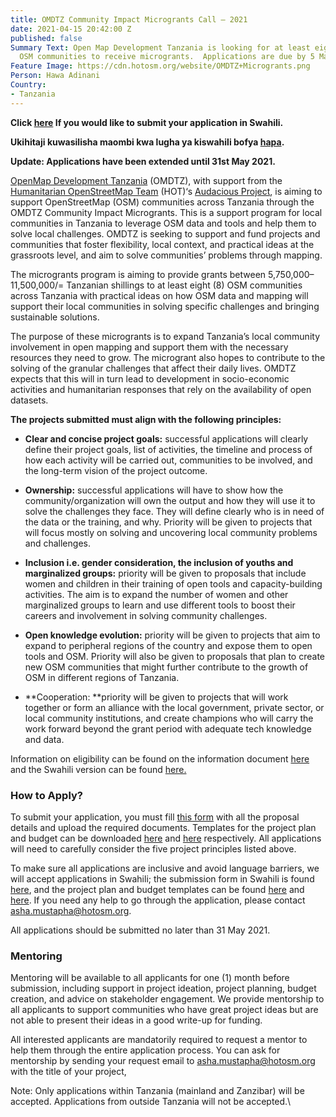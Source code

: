 ```yaml
---
title: OMDTZ Community Impact Microgrants Call — 2021
date: 2021-04-15 20:42:00 Z
published: false
Summary Text: Open Map Development Tanzania is looking for at least eight Tanzanian
  OSM communities to receive microgrants.  Applications are due by 5 May 2021.
Feature Image: https://cdn.hotosm.org/website/OMDTZ+Microgrants.png
Person: Hawa Adinani
Country:
- Tanzania
---
```


**Click [here](https://omdtanzania.medium.com/ufadhili-mdogo-kutoka-shirika-la-omdtz-2021-8d394a3dd066) If you would like to submit your application in Swahili.**

**Ukihitaji kuwasilisha maombi kwa lugha ya kiswahili bofya [hapa](https://omdtanzania.medium.com/ufadhili-mdogo-kutoka-shirika-la-omdtz-2021-8d394a3dd066).**

**Update: Applications have been extended until 31st May 2021.**

[OpenMap Development Tanzania](https://www.omdtz.or.tz/) (OMDTZ), with support from the [Humanitarian OpenStreetMap Team](https://www.hotosm.org/) (HOT)‘s [Audacious Project](https://www.hotosm.org/updates/audacious), is aiming to support OpenStreetMap (OSM) communities across Tanzania through the OMDTZ Community Impact Microgrants. This is a support program for local communities in Tanzania to leverage OSM data and tools and help them to solve local challenges. OMDTZ is seeking to support and fund projects and communities that foster flexibility, local context, and practical ideas at the grassroots level, and aim to solve communities’ problems through mapping.

The microgrants program is aiming to provide grants between 5,750,000–11,500,000/= Tanzanian shillings to at least eight (8) OSM communities across Tanzania with practical ideas on how OSM data and mapping will support their local communities in solving specific challenges and bringing sustainable solutions.

The purpose of these microgrants is to expand Tanzania’s local community involvement in open mapping and support them with the necessary resources they need to grow. The microgrant also hopes to contribute to the solving of the granular challenges that affect their daily lives. OMDTZ expects that this will in turn lead to development in socio-economic activities and humanitarian responses that rely on the availability of open datasets.

**The projects submitted must align with the following principles:**

* **Clear and concise project goals:** successful applications will clearly define their project goals, list of activities, the timeline and process of how each activity will be carried out, communities to be involved, and the long-term vision of the project outcome.

* **Ownership:** successful applications will have to show how the community/organization will own the output and how they will use it to solve the challenges they face. They will define clearly who is in need of the data or the training, and why. Priority will be given to projects that will focus mostly on solving and uncovering local community problems and challenges.

* **Inclusion i.e. gender consideration, the inclusion of youths and marginalized groups:** priority will be given to proposals that include women and children in their training of open tools and capacity-building activities. The aim is to expand the number of women and other marginalized groups to learn and use different tools to boost their careers and involvement in solving community challenges.

* **Open knowledge evolution:** priority will be given to projects that aim to expand to peripheral regions of the country and expose them to open tools and OSM. Priority will also be given to proposals that plan to create new OSM communities that might further contribute to the growth of OSM in different regions of Tanzania.

* \*\*Cooperation: \*\*priority will be given to projects that will work together or form an alliance with the local government, private sector, or local community institutions, and create champions who will carry the work forward beyond the grant period with adequate tech knowledge and data.

Information on eligibility can be found on the information document [here](https://docs.google.com/document/d/12x6EqDqXvTRuJYbx3k2K6nKl1bN0xaEHuvknAjXP04c/edit?usp=sharing) and the Swahili version can be found [here.](https://docs.google.com/document/d/1CxPJHnX4knqMmy3xrigIcw7EMEQfQ-qZ9XSDM7L3960/edit?usp=sharing)

### **How to Apply?**

To submit your application, you must fill [this form](https://forms.gle/SJ2mXPXYcyRF5STj7) with all the proposal details and upload the required documents. Templates for the project plan and budget can be downloaded [here](https://docs.google.com/spreadsheets/d/1ETbSEoqzaol4fVVOjV4-P89Y2WCMPqCMWgzhXtPG4j8/edit?usp=sharing) and [here](https://docs.google.com/document/u/0/d/1LYN_-fZLQqpD6j1NexI-4i8tCscIPxiBdnarXIudplE/edit) respectively. All applications will need to carefully consider the five project principles listed above.

To make sure all applications are inclusive and avoid language barriers, we will accept applications in Swahili; the submission form in Swahili is found [here](https://forms.gle/CQ1nG97CPEKqvFbs5), and the project plan and budget templates can be found [here](https://docs.google.com/spreadsheets/d/1rLcERRARB2slRrgySPTmj_kWexV3d3IhPWSJsCBUlyg/edit?usp=sharing) and [here](https://docs.google.com/document/d/1sGPkshy6u3-ZGlqtJHw1ipdplw9LmLUFvDF1B3RFAAU/edit?usp=sharing). If you need any help to go through the application, please contact asha.mustapha@hotosm.org.

All applications should be submitted no later than 31 May 2021.

### **Mentoring**

Mentoring will be available to all applicants for one (1) month before submission, including support in project ideation, project planning, budget creation, and advice on stakeholder engagement. We provide mentorship to all applicants to support communities who have great project ideas but are not able to present their ideas in a good write-up for funding.

All interested applicants are mandatorily required to request a mentor to help them through the entire application process. You can ask for mentorship by sending your request email to asha.mustapha@hotosm.org with the title of your project,

Note: Only applications within Tanzania (mainland and Zanzibar) will be accepted. Applications from outside Tanzania will not be accepted.\\